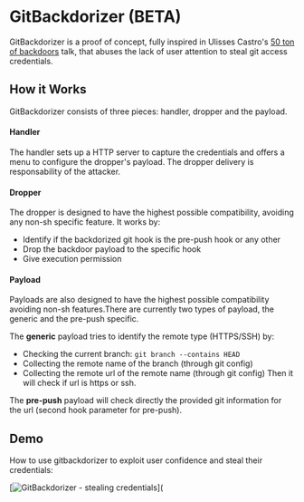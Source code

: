 # GitBackdorizer (BETA)
GitBackdorizer is a proof of concept, fully inspired in Ulisses Castro's [50 ton of backdoors](https://www.slideshare.net/ulissescastro/50-ton-of-backdoors) talk, that abuses the lack of user attention to steal git access credentials.

## How it Works
GitBackdorizer consists of three pieces: handler, dropper and the payload.

#### Handler
The handler sets up a HTTP server to capture the credentials and offers a menu to configure the dropper's payload. The dropper delivery is responsability of the attacker.

#### Dropper
The dropper is designed to have the highest possible compatibility, avoiding any non-sh specific feature. It works by:
- Identify if the backdorized git hook is the pre-push hook or any other
- Drop the backdoor payload to the specific hook
- Give execution permission

#### Payload
Payloads are also designed to have the highest possible compatibility avoiding non-sh features.There are currently two types of payload, the generic and the pre-push specific.

The **generic** payload tries to identify the remote type (HTTPS/SSH) by:
- Checking the current branch: `git branch --contains HEAD`
- Collecting the remote name of the branch (through git config)
- Collecting the remote url of the remote name (through git config)
Then it will check if url is https or ssh.

The **pre-push** payload will check directly the provided git information for the url (second hook parameter for pre-push).

## Demo
How to use gitbackdorizer to exploit user confidence and steal their credentials:

[![GitBackdorizer - stealing credentials](https://img.youtube.com/vi/ka8uJqaDYOs/0.jpg)](

